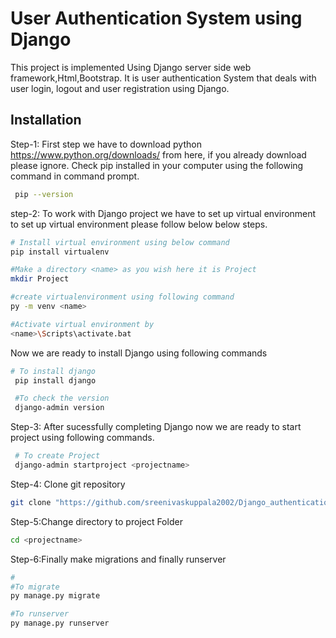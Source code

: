 
# User Authentication System using Django

This project is implemented Using Django server side web framework,Html,Bootstrap. It is user authentication System that deals with user login, logout and user registration using Django.


## Installation


Step-1:
 First step we have to download python https://www.python.org/downloads/ from here, if you already download please ignore. Check pip installed in your computer using the following command in command prompt.
```bash
 pip --version 
```
step-2:
To work with Django project we have to set up virtual environment to set up virtual environment please follow below below steps.

```bash
# Install virtual environment using below command
pip install virtualenv 

#Make a directory <name> as you wish here it is Project
mkdir Project

#create virtualenvironment using following command
py -m venv <name>

#Activate virtual environment by
<name>\Scripts\activate.bat
``` 
Now we are ready to install Django using following commands
```bash
# To install django
 pip install django

 #To check the version
 django-admin version 
```
Step-3: After sucessfully completing Django now we are ready to start project using following commands.
```bash
 # To create Project
 django-admin startproject <projectname> 
```
Step-4: Clone git repository
```bash
git clone "https://github.com/sreenivaskuppala2002/Django_authentication_project"
```
Step-5:Change directory to project Folder
```bash
cd <projectname>
```
Step-6:Finally make migrations and finally runserver
```bash
#
#To migrate
py manage.py migrate 

#To runserver
py manage.py runserver
```

